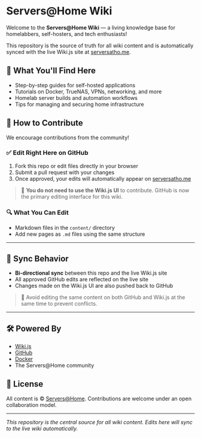# Servers@Home Wiki

Welcome to the **Servers@Home Wiki** — a living knowledge base for homelabbers, self-hosters, and tech enthusiasts!

This repository is the source of truth for all wiki content and is automatically synced with the live Wiki.js site at [serversatho.me](https://serversatho.me).

## 🧠 What You'll Find Here

- Step-by-step guides for self-hosted applications
- Tutorials on Docker, TrueNAS, VPNs, networking, and more
- Homelab server builds and automation workflows
- Tips for managing and securing home infrastructure

## 🤝 How to Contribute

We encourage contributions from the community!

### ✅ Edit Right Here on GitHub

1. Fork this repo or edit files directly in your browser
2. Submit a pull request with your changes
3. Once approved, your edits will automatically appear on [serversatho.me](https://serversatho.me)

> 📢 **You do not need to use the Wiki.js UI** to contribute. GitHub is now the primary editing interface for this wiki.

### 🔍 What You Can Edit

- Markdown files in the `content/` directory
- Add new pages as `.md` files using the same structure

---

## 🔄 Sync Behavior

- **Bi-directional sync** between this repo and the live Wiki.js site
- All approved GitHub edits are reflected on the live site
- Changes made on the Wiki.js UI are also pushed back to GitHub

> 🚫 Avoid editing the same content on both GitHub and Wiki.js at the same time to prevent conflicts.

---

## 🛠️ Powered By

- [Wiki.js](https://js.wiki)
- [GitHub](https://github.com)
- [Docker](https://www.docker.com/)
- The Servers@Home community

## 📜 License

All content is © [Servers@Home](https://serversatho.me). Contributions are welcome under an open collaboration model.

---

_This repository is the central source for all wiki content. Edits here will sync to the live wiki automatically._
